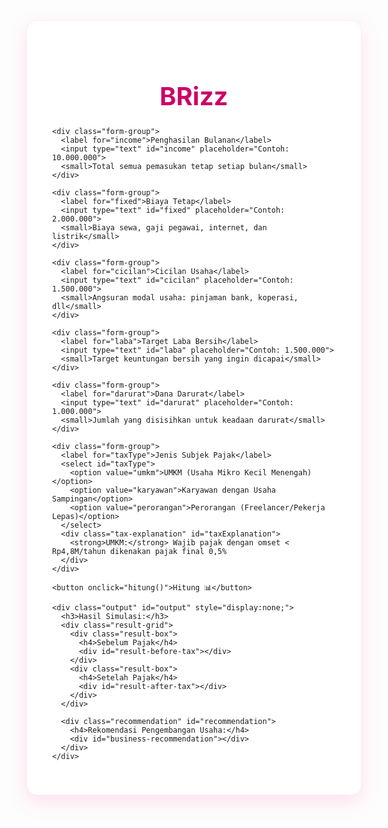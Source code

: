 <html lang="id">
<head>
  <meta charset="UTF-8">
  <title>MSME Finance Web-Based</title>
  <link href="https://fonts.googleapis.com/css2?family=Playfair+Display:wght@500;700&family=Poppins:wght@400;600&display=swap" rel="stylesheet">
  <style>
    :root {
      --pink-primary: #ff69b4;
      --pink-dark: #cc0066;
      --pink-light: #ffc0cb;
      --pink-bg: #fff0f5;
      --pink-shadow: rgba(255, 105, 180, 0.2);
    }
    
    body {
      margin: 0;
      padding: 0;
      font-family: 'Poppins', sans-serif;
      background-color: #fff5f9;
      min-height: 100vh;
      display: flex;
      align-items: center;
      justify-content: center;
    }
    
    .container {
      background: white;
      border-radius: 16px;
      box-shadow: 0 10px 30px var(--pink-shadow);
      width: 90%;
      max-width: 800px;
      padding: 40px;
      border: 1px solid rgba(255, 192, 203, 0.3);
    }
    
    h1 {
      text-align: center;
      font-size: 2.5rem;
      margin-bottom: 25px;
      color: var(--pink-dark);
      font-family: 'Playfair Display', serif;
      position: relative;
    }
    
    h1:after {
      content: "";
      position: absolute;
      bottom: -10px;
      left: 50%;
      transform: translateX(-50%);
      width: 80px;
      height: 3px;
      background: var(--pink-primary);
      border-radius: 2px;
    }
    
    .form-group {
      margin-bottom: 20px;
    }
    
    label {
      font-weight: 600;
      display: block;
      margin-bottom: 8px;
      color: var(--pink-dark);
    }
    
    input, select {
      width: 100%;
      padding: 12px 16px;
      border-radius: 8px;
      border: 1px solid var(--pink-light);
      background-color: rgba(255, 248, 250, 0.5);
      font-size: 1rem;
      color: #4d003b;
      transition: all 0.3s ease;
    }
    
    input:focus, select:focus {
      border-color: var(--pink-primary);
      outline: none;
      box-shadow: 0 0 0 3px rgba(255, 105, 180, 0.1);
    }
    
    small {
      color: #99004d;
      font-size: 0.85rem;
      opacity: 0.8;
      display: block;
      margin-top: 5px;
    }
    
    .tax-explanation {
      background-color: var(--pink-bg);
      padding: 12px;
      border-radius: 8px;
      margin-top: 10px;
      font-size: 0.85rem;
      border-left: 3px solid var(--pink-primary);
    }
    
    button {
      background: var(--pink-primary);
      border: none;
      color: white;
      padding: 14px;
      font-size: 1rem;
      border-radius: 8px;
      cursor: pointer;
      margin-top: 20px;
      display: block;
      width: 100%;
      font-weight: 600;
      transition: background 0.3s;
    }
    
    button:hover {
      background: var(--pink-dark);
    }
    
    .output {
      margin-top: 30px;
      background: var(--pink-bg);
      padding: 20px;
      border-radius: 12px;
      border: 1px solid rgba(255, 192, 203, 0.5);
    }
    
    .output h3 {
      margin-bottom: 15px;
      color: var(--pink-dark);
      font-size: 1.3rem;
    }
    
    .result-grid {
      display: grid;
      grid-template-columns: 1fr 1fr;
      gap: 15px;
      margin-top: 15px;
    }
    
    .result-box {
      background: white;
      padding: 15px;
      border-radius: 8px;
      border: 1px solid rgba(255, 192, 203, 0.3);
    }
    
    .result-box h4 {
      margin: 0 0 10px 0;
      color: var(--pink-primary);
      font-size: 1rem;
      border-bottom: 1px dashed var(--pink-light);
      padding-bottom: 5px;
    }
    
    .recommendation {
      margin-top: 20px;
      background: white;
      padding: 15px;
      border-radius: 8px;
      border: 1px solid rgba(255, 192, 203, 0.3);
    }
    
    .recommendation h4 {
      color: var(--pink-dark);
      margin-top: 0;
    }
    
    .recommendation ul {
      padding-left: 20px;
    }
    
    .recommendation li {
      margin-bottom: 8px;
    }
    
    @media (max-width: 600px) {
      .result-grid {
        grid-template-columns: 1fr;
      }
    }
  </style>
</head>
<body>
  <div class="container">
    <h1>BRizz</h1>

    <div class="form-group">
      <label for="income">Penghasilan Bulanan</label>
      <input type="text" id="income" placeholder="Contoh: 10.000.000">
      <small>Total semua pemasukan tetap setiap bulan</small>
    </div>

    <div class="form-group">
      <label for="fixed">Biaya Tetap</label>
      <input type="text" id="fixed" placeholder="Contoh: 2.000.000">
      <small>Biaya sewa, gaji pegawai, internet, dan listrik</small>
    </div>

    <div class="form-group">
      <label for="cicilan">Cicilan Usaha</label>
      <input type="text" id="cicilan" placeholder="Contoh: 1.500.000">
      <small>Angsuran modal usaha: pinjaman bank, koperasi, dll</small>
    </div>

    <div class="form-group">
      <label for="laba">Target Laba Bersih</label>
      <input type="text" id="laba" placeholder="Contoh: 1.500.000">
      <small>Target keuntungan bersih yang ingin dicapai</small>
    </div>

    <div class="form-group">
      <label for="darurat">Dana Darurat</label>
      <input type="text" id="darurat" placeholder="Contoh: 1.000.000">
      <small>Jumlah yang disisihkan untuk keadaan darurat</small>
    </div>

    <div class="form-group">
      <label for="taxType">Jenis Subjek Pajak</label>
      <select id="taxType">
        <option value="umkm">UMKM (Usaha Mikro Kecil Menengah)</option>
        <option value="karyawan">Karyawan dengan Usaha Sampingan</option>
        <option value="perorangan">Perorangan (Freelancer/Pekerja Lepas)</option>
      </select>
      <div class="tax-explanation" id="taxExplanation">
        <strong>UMKM:</strong> Wajib pajak dengan omset < Rp4,8M/tahun dikenakan pajak final 0,5%
      </div>
    </div>

    <button onclick="hitung()">Hitung 📊</button>

    <div class="output" id="output" style="display:none;">
      <h3>Hasil Simulasi:</h3>
      <div class="result-grid">
        <div class="result-box">
          <h4>Sebelum Pajak</h4>
          <div id="result-before-tax"></div>
        </div>
        <div class="result-box">
          <h4>Setelah Pajak</h4>
          <div id="result-after-tax"></div>
        </div>
      </div>
      
      <div class="recommendation" id="recommendation">
        <h4>Rekomendasi Pengembangan Usaha:</h4>
        <div id="business-recommendation"></div>
      </div>
    </div>
  </div>

  <script>
    // Penjelasan jenis pajak
    document.getElementById('taxType').addEventListener('change', function() {
      const explanations = {
        umkm: "<strong>UMKM:</strong> Wajib pajak dengan omset < Rp4,8M/tahun dikenakan pajak final 0,5% dari omset (PP 23/2018)",
        karyawan: "<strong>Karyawan dengan Usaha Sampingan:</strong> Pajak dihitung dari penghasilan usaha setelah dikurangi PTKP (Penghasilan Tidak Kena Pajak)",
        perorangan: "<strong>Perorangan/Freelancer:</strong> Dikenakan tarif progresif 0-30% sesuai UU PPh (berlaku jika omset > Rp4,8M/tahun)"
      };
      document.getElementById('taxExplanation').innerHTML = explanations[this.value];
    });

    function toAngka(str) {
      return parseFloat(str.replace(/\./g, '').replace(',', '.')) || 0;
    }

    function formatRupiah(angka) {
      return angka.toLocaleString('id-ID', { style: 'currency', currency: 'IDR' });
    }

    function hitung() {
      const income = toAngka(document.getElementById('income').value);
      const fixed = toAngka(document.getElementById('fixed').value);
      const cicilan = toAngka(document.getElementById('cicilan').value);
      const laba = toAngka(document.getElementById('laba').value);
      const darurat = toAngka(document.getElementById('darurat').value);
      const taxType = document.getElementById('taxType').value;

      // Perhitungan sebelum pajak
      const totalBiaya = fixed + cicilan + laba + darurat;
      const sisa = income - totalBiaya;
      
      // Perhitungan pajak berdasarkan jenis
      let pajak = 0;
      let taxNote = "";
      
      if (taxType === "umkm") {
        pajak = income * 0.005; // Pajak final 0.5% untuk UMKM
        taxNote = "Pajak UMKM 0.5% dari omset";
      } else if (taxType === "karyawan") {
        // Asumsi PTKP 54 juta/tahun (4.5 juta/bulan)
        const ptkp = 4500000;
        const taxable = Math.max(0, income - ptkp);
        pajak = taxable * 0.05; // Asumsi tarif 5% untuk lapisan pertama
        taxNote = "Pajak 5% dari (penghasilan - PTKP)";
      } else { // perorangan
        // Asumsi tarif progresif lapisan pertama
        pajak = income * 0.05; // 5% untuk lapisan pertama
        taxNote = "Pajak progresif (asumsi tarif 5%)";
      }
      
      const sisaSetelahPajak = sisa - pajak;

      // Hasil sebelum pajak
      let rekomendasi = '';
      if (sisa > 0) {
        rekomendasi = Keuangan sehat! Sisa: ${formatRupiah(sisa)};
      } else if (sisa < 0) {
        rekomendasi = Perhatian! Defisit: ${formatRupiah(Math.abs(sisa))};
      } else {
        rekomendasi = Break even (impas);
      }

      // Hasil setelah pajak
      let rekomendasiPajak = '';
      if (sisaSetelahPajak > 0) {
        rekomendasiPajak = Sisa setelah pajak: ${formatRupiah(sisaSetelahPajak)};
      } else if (sisaSetelahPajak < 0) {
        rekomendasiPajak = Defisit setelah pajak: ${formatRupiah(Math.abs(sisaSetelahPajak))};
      } else {
        rekomendasiPajak = Break even setelah pajak;
      }

      // Rekomendasi pengembangan usaha
      let businessRecommendation = '';
      if (sisaSetelahPajak > income * 0.3) {
        businessRecommendation = 
          <ul>
            <li><strong>Ekspansi usaha:</strong> Pertimbangkan untuk membuka cabang baru atau menambah produk/jasa</li>
            <li><strong>Investasi peralatan:</strong> Tingkatkan produktivitas dengan peralatan yang lebih modern</li>
            <li><strong>Digital marketing:</strong> Alokasikan dana untuk iklan digital (Google Ads, Instagram Ads)</li>
          </ul>
        ;
      } else if (sisaSetelahPajak > 0) {
        businessRecommendation = 
          <ul>
            <li><strong>Optimalisasi biaya:</strong> Cari supplier dengan harga lebih kompetitif</li>
            <li><strong>Pelatihan SDM:</strong> Tingkatkan keterampilan karyawan untuk efisiensi</li>
            <li><strong>Diversifikasi produk:</strong> Tambahkan varian produk dengan modal minimal</li>
          </ul>
        ;
      } else {
        businessRecommendation = 
          <ul>
            <li><strong>Restrukturisasi utang:</strong> Negosiasikan ulang cicilan dengan bank/kreditor</li>
            <li><strong>Fokus produk unggulan:</strong> Kurangi varian produk yang kurang menguntungkan</li>
            <li><strong>Bantuan pemerintah:</strong> Manfaatkan program KUR atau bantuan UMKM</li>
          </ul>
        ;
      }

      // Tampilkan hasil
      document.getElementById('output').style.display = 'block';
      document.getElementById('result-before-tax').innerHTML = 
        <p><b>Total Pengeluaran:</b> ${formatRupiah(totalBiaya)}</p>
        <p><b>Sisa Penghasilan:</b> ${formatRupiah(sisa)}</p>
        <p><b>Status:</b> ${rekomendasi}</p>
      ;
      
      document.getElementById('result-after-tax').innerHTML = 
        <p><b>Jenis Pajak:</b> ${taxNote}</p>
        <p><b>Beban Pajak:</b> ${formatRupiah(pajak)}</p>
        <p><b>Sisa Penghasilan:</b> ${formatRupiah(sisaSetelahPajak)}</p>
        <p><b>Status:</b> ${rekomendasiPajak}</p>
      ;
      
      document.getElementById('business-recommendation').innerHTML = businessRecommendation;
    }
  </script>
</body>
</html>
